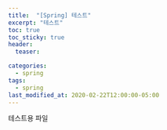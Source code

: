 ```yaml
---
title:  "[Spring] 테스트"
excerpt: "테스트"
toc: true
toc_sticky: true
header:
  teaser:

categories:
  - spring
tags:
  - spring
last_modified_at: 2020-02-22T12:00:00-05:00
---
```


테스트용 파일 